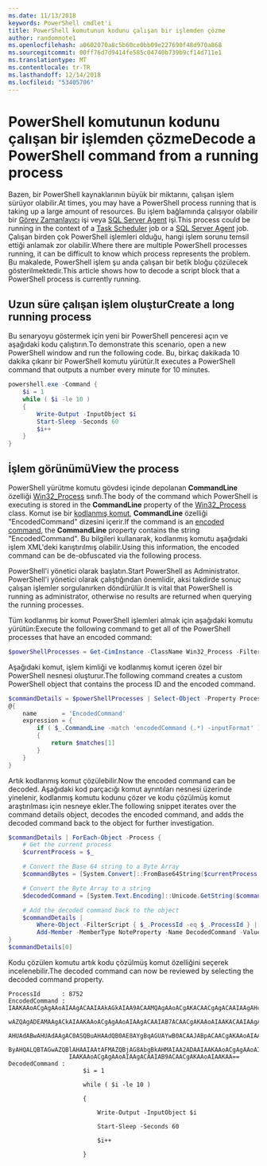 ```yaml
---
ms.date: 11/13/2018
keywords: PowerShell cmdlet'i
title: PowerShell komutunun kodunu çalışan bir işlemden çözme
author: randomnote1
ms.openlocfilehash: a0602070a8c5b60ce0bb09e227690f48d970a868
ms.sourcegitcommit: 00ff76d7d9414fe585c04740b739b9cf14d711e1
ms.translationtype: MT
ms.contentlocale: tr-TR
ms.lasthandoff: 12/14/2018
ms.locfileid: "53405706"
---
```

# <a name="decode-a-powershell-command-from-a-running-process"></a><span data-ttu-id="1b449-103">PowerShell komutunun kodunu çalışan bir işlemden çözme</span><span class="sxs-lookup"><span data-stu-id="1b449-103">Decode a PowerShell command from a running process</span></span>

<span data-ttu-id="1b449-104">Bazen, bir PowerShell kaynaklarının büyük bir miktarını, çalışan işlem sürüyor olabilir.</span><span class="sxs-lookup"><span data-stu-id="1b449-104">At times, you may have a PowerShell process running that is taking up a large amount of resources.</span></span>
<span data-ttu-id="1b449-105">Bu işlem bağlamında çalışıyor olabilir bir [Görev Zamanlayıcı][] işi veya [SQL Server Agent][] işi.</span><span class="sxs-lookup"><span data-stu-id="1b449-105">This process could be running in the context of a [Task Scheduler][] job or a [SQL Server Agent][] job.</span></span> <span data-ttu-id="1b449-106">Çalışan birden çok PowerShell işlemleri olduğu, hangi işlem sorunu temsil ettiği anlamak zor olabilir.</span><span class="sxs-lookup"><span data-stu-id="1b449-106">Where there are multiple PowerShell processes running, it can be difficult to know which process represents the problem.</span></span> <span data-ttu-id="1b449-107">Bu makalede, PowerShell işlem şu anda çalışan bir betik bloğu çözülecek gösterilmektedir.</span><span class="sxs-lookup"><span data-stu-id="1b449-107">This article shows how to decode a script block that a PowerShell process is currently running.</span></span>

## <a name="create-a-long-running-process"></a><span data-ttu-id="1b449-108">Uzun süre çalışan işlem oluştur</span><span class="sxs-lookup"><span data-stu-id="1b449-108">Create a long running process</span></span>

<span data-ttu-id="1b449-109">Bu senaryoyu göstermek için yeni bir PowerShell penceresi açın ve aşağıdaki kodu çalıştırın.</span><span class="sxs-lookup"><span data-stu-id="1b449-109">To demonstrate this scenario, open a new PowerShell window and run the following code.</span></span> <span data-ttu-id="1b449-110">Bu, birkaç dakikada 10 dakika çıkarır bir PowerShell komutu yürütür.</span><span class="sxs-lookup"><span data-stu-id="1b449-110">It executes a PowerShell command that outputs a number every minute for 10 minutes.</span></span>

```powershell
powershell.exe -Command {
    $i = 1
    while ( $i -le 10 )
    {
        Write-Output -InputObject $i
        Start-Sleep -Seconds 60
        $i++
    }
}
```

## <a name="view-the-process"></a><span data-ttu-id="1b449-111">İşlem görünümü</span><span class="sxs-lookup"><span data-stu-id="1b449-111">View the process</span></span>

<span data-ttu-id="1b449-112">PowerShell yürütme komutu gövdesi içinde depolanan **CommandLine** özelliği [Win32_Process][] sınıfı.</span><span class="sxs-lookup"><span data-stu-id="1b449-112">The body of the command which PowerShell is executing is stored in the **CommandLine** property of the [Win32_Process][] class.</span></span> <span data-ttu-id="1b449-113">Komut ise bir [kodlanmış komut][], **CommandLine** özelliği "EncodedCommand" dizesini içerir.</span><span class="sxs-lookup"><span data-stu-id="1b449-113">If the command is an [encoded command][], the **CommandLine** property contains the string "EncodedCommand".</span></span> <span data-ttu-id="1b449-114">Bu bilgileri kullanarak, kodlanmış komutu aşağıdaki işlem XML'deki karıştırılmış olabilir.</span><span class="sxs-lookup"><span data-stu-id="1b449-114">Using this information, the encoded command can be de-obfuscated via the following process.</span></span>

<span data-ttu-id="1b449-115">PowerShell'i yönetici olarak başlatın.</span><span class="sxs-lookup"><span data-stu-id="1b449-115">Start PowerShell as Administrator.</span></span> <span data-ttu-id="1b449-116">PowerShell'i yönetici olarak çalıştığından önemlidir, aksi takdirde sonuç çalışan işlemler sorgulanırken döndürülür.</span><span class="sxs-lookup"><span data-stu-id="1b449-116">It is vital that PowerShell is running as administrator, otherwise no results are returned when querying the running processes.</span></span>

<span data-ttu-id="1b449-117">Tüm kodlanmış bir komut PowerShell işlemleri almak için aşağıdaki komutu yürütün:</span><span class="sxs-lookup"><span data-stu-id="1b449-117">Execute the following command to get all of the PowerShell processes that have an encoded command:</span></span>

```powershell
$powerShellProcesses = Get-CimInstance -ClassName Win32_Process -Filter 'CommandLine LIKE "%EncodedCommand%"'
```

<span data-ttu-id="1b449-118">Aşağıdaki komut, işlem kimliği ve kodlanmış komut içeren özel bir PowerShell nesnesi oluşturur.</span><span class="sxs-lookup"><span data-stu-id="1b449-118">The following command creates a custom PowerShell object that contains the process ID and the encoded command.</span></span>

```powershell
$commandDetails = $powerShellProcesses | Select-Object -Property ProcessId,
@{
    name       = 'EncodedCommand'
    expression = {
        if ( $_.CommandLine -match 'encodedCommand (.*) -inputFormat' )
        {
            return $matches[1]
        }
    }
}
```

<span data-ttu-id="1b449-119">Artık kodlanmış komut çözülebilir.</span><span class="sxs-lookup"><span data-stu-id="1b449-119">Now the encoded command can be decoded.</span></span> <span data-ttu-id="1b449-120">Aşağıdaki kod parçacığı komut ayrıntıları nesnesi üzerinde yinelenir, kodlanmış komutu kodunu çözer ve kodu çözülmüş komut araştırılması için nesneye ekler.</span><span class="sxs-lookup"><span data-stu-id="1b449-120">The following snippet iterates over the command details object, decodes the encoded command, and adds the decoded command back to the object for further investigation.</span></span>

```powershell
$commandDetails | ForEach-Object -Process {
    # Get the current process
    $currentProcess = $_

    # Convert the Base 64 string to a Byte Array
    $commandBytes = [System.Convert]::FromBase64String($currentProcess.EncodedCommand)

    # Convert the Byte Array to a string
    $decodedCommand = [System.Text.Encoding]::Unicode.GetString($commandBytes)

    # Add the decoded command back to the object
    $commandDetails |
        Where-Object -FilterScript { $_.ProcessId -eq $_.ProcessId } |
        Add-Member -MemberType NoteProperty -Name DecodedCommand -Value $decodedCommand
}
$commandDetails[0]
```

<span data-ttu-id="1b449-121">Kodu çözülen komutu artık kodu çözülmüş komut özelliğini seçerek incelenebilir.</span><span class="sxs-lookup"><span data-stu-id="1b449-121">The decoded command can now be reviewed by selecting the decoded command property.</span></span>

```output
ProcessId      : 8752
EncodedCommand : IAAKAAoACgAgAAoAIAAgACAAIAAkAGkAIAA9ACAAMQAgAAoACgAKACAACgAgACAAIAAgAHcAaABpAGwAZQAgACgAIAAkAGkAIAAtAG
                 wAZQAgADEAMAAgACkAIAAKAAoACgAgAAoAIAAgACAAIAB7ACAACgAKAAoAIAAKACAAIAAgACAAIAAgACAAIABXAHIAaQB0AGUALQBP
                 AHUAdABwAHUAdAAgAC0ASQBuAHAAdQB0AE8AYgBqAGUAYwB0ACAAJABpACAACgAKAAoAIAAKACAAIAAgACAAIAAgACAAIABTAHQAYQ
                 ByAHQALQBTAGwAZQBlAHAAIAAtAFMAZQBjAG8AbgBkAHMAIAA2ADAAIAAKAAoACgAgAAoAIAAgACAAIAAgACAAIAAgACQAaQArACsA
                 IAAKAAoACgAgAAoAIAAgACAAIAB9ACAACgAKAAoAIAAKAA==
DecodedCommand :
                     $i = 1

                     while ( $i -le 10 )

                     {

                         Write-Output -InputObject $i

                         Start-Sleep -Seconds 60

                         $i++

                     }
```

[Görev Zamanlayıcı]: /windows/desktop/TaskSchd/task-scheduler-start-page
[Task Scheduler]: /windows/desktop/TaskSchd/task-scheduler-start-page
[SQL Server Agent]: /sql/ssms/agent/sql-server-agent
[Win32_Process]: /windows/desktop/CIMWin32Prov/win32-process
[kodlanmış komut]: /powershell/scripting/core-powershell/console/powershell.exe-command-line-help#-encodedcommand-
[encoded command]: /powershell/scripting/core-powershell/console/powershell.exe-command-line-help#-encodedcommand-
